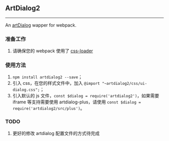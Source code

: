 ## ArtDialog2
---
An [artDialog](https://github.com/aui/artDialog) wapper for webpack.

### 准备工作

1. 请确保您的 webpack 使用了 [css-loader](https://github.com/webpack/css-loader)

### 使用方法

1. `npm install artdialog2 --save`；
2. 引入 css，在您的样式文件中，加入 `@import "~artdialog2/css/ui-dialog.css";`；
3. 引入默认的 js 文件，`const $dialog = require('artdialog2')`，如果需要 iframe 等支持需要使用 artdialog-plus，请使用 `const $dialog = require('artdialog2/src/plus')`。

### TODO
1. 更好的修改 artdialog 配置文件的方式待完成